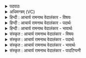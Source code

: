 <details><summary>पदपाठः</summary>

म꣡त्सि꣢꣯। वा꣣यु꣢म्। इ꣣ष्ट꣡ये꣢। रा꣡ध꣢꣯से। नः꣣। म꣡त्सि꣢꣯। मि꣣त्रा꣢। मि꣣। त्रा꣢। व꣡रु꣢꣯णा। पू꣣य꣡मा꣢नः। म꣡त्सि꣢꣯। श꣡र्धः꣢꣯। मा꣡रु꣢꣯तम्। म꣡त्सि꣢꣯। दे꣣वा꣢न्। म꣡त्सि꣢꣯। द्या꣡वा꣢꣯। पृ꣣थि꣡वीइति꣢। दे꣣व। सोम। १२५४।
</details>

<details><summary>अधिमन्त्रम् (VC)</summary>

- पवमानः सोमः
- पराशरः शाक्त्यः
- त्रिष्टुप्
- धैवतः
</details>

<details><summary>हिन्दी : आचार्य रामनाथ वेदालंकार - विषयः</summary>

अगले मन्त्र में परमात्मा का कर्म वर्णित है।
</details>

<details><summary>हिन्दी : आचार्य रामनाथ वेदालंकार - पदार्थः</summary>

पदार्थान्वयभाषाः -  हे (देव) आनन्ददायक, (सोम) संसार के रचयिता परमात्मन् ! आप (नः) हमारी (इष्टये) अभीष्ट-सिद्धि के लिए और (राधसे) ऐश्वर्य के लिए (वायुम्) पवन को (मत्सि) हर्षित करते हो, (पूयमानः) प्राप्त किये जाते हुए आप (मित्रावरुणा) प्राण-अपान को (मत्सि) हर्षित करते हो, (मारुतं शर्धः) सैनिकों के बल को (मत्सि) हर्षित करते हो, (देवान्) विद्वान् जनों को (मत्सि) हर्षित करते हो, (द्यावापृथिवी) आकाश और भूमि को (मत्सि) हर्षित करते हो ॥२॥
</details>

<details><summary>हिन्दी : आचार्य रामनाथ वेदालंकार - भावार्थः</summary>

भावार्थभाषाः -  जो यह प्रकृति में सूर्य,चन्द्र,पवन,भूमि आदियों में,समाज में ब्राह्मण,क्षत्रिय,वैश्य आदियों में और शरीर में जीवात्मा,मन,बुद्धि,प्राण आदियों में हर्ष,स्फूर्ति और कर्मनिष्ठा दिखायी देती है,वह सब परमात्मा द्वारा ही की हुई है ॥२॥
</details>

<details><summary>संस्कृत : आचार्य रामनाथ वेदालंकार - विषयः</summary>

अथ परमात्मनः कर्म वर्णयति।
</details>

<details><summary>संस्कृत : आचार्य रामनाथ वेदालंकार - पदार्थः</summary>

पदार्थान्वयभाषाः -  हे (देव) मोदप्रद (सोम) जगत्स्रष्टः परमात्मन् ! त्वम् (नः) अस्माकम् (इष्टये) अभीष्टसिद्धये (राधसे) ऐश्वर्याय च (वायुम्) पवनम् (मत्सि) हर्षयसि, (पूयमानः) प्राप्यमाणः त्वम्।[पवते गतिकर्मा। निघं० २।१४।] (मित्रावरुणा) प्राणापानौ (मत्सि) हर्षयसि। (मारुतं शर्धः) सैनिकानां बलम्।[शर्ध इति बलनाम। निघं० २।९।] (मत्सि) हर्षयसि, (देवान्) विद्वज्जनान् (मत्सि) हर्षयसि, (द्यावापृथिवी) दिवं धरित्रीं च (मत्सि) हर्षयसि।[मदी हर्षग्लेपनयोः भ्वादिः। बहुलं छन्दसि। अ० २।४।७३ इति शपो लुक्]॥२॥
</details>

<details><summary>संस्कृत : आचार्य रामनाथ वेदालंकार - भावार्थः</summary>

भावार्थभाषाः -  यदिदं प्रकृतौ सूर्यचन्द्रपवनभूम्यादिषु,समाजे ब्रह्मक्षत्रविडादिषु,देहे च जीवात्ममनोबुद्धिप्राणापानादिषु हर्षः स्फूर्तिः कर्मनिष्ठादि च दृश्यते तत्सर्वं परमात्मकृतमेव ॥२॥
</details>

<details><summary>संस्कृत : आचार्य रामनाथ वेदालंकार - पादटिप्पनी</summary>

टिप्पणी:   १. ऋ० ९।९७।४२।
</details>
